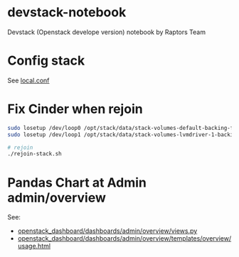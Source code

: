 # devstack-notebook
Devstack (Openstack develope version) notebook by Raptors Team

# Config stack 
See [local.conf](local.conf)

# Fix Cinder when rejoin
```sh
sudo losetup /dev/loop0 /opt/stack/data/stack-volumes-default-backing-file
sudo losetup /dev/loop1 /opt/stack/data/stack-volumes-lvmdriver-1-backing-file

# rejoin
./rejoin-stack.sh
```
# Pandas Chart at Admin admin/overview
See: 
* [openstack_dashboard/dashboards/admin/overview/views.py](openstack_dashboard/dashboards/admin/overview/views.py)
* [openstack_dashboard/dashboards/admin/overview/templates/overview/usage.html](openstack_dashboard/dashboards/admin/overview/templates/overview/usage.html)
